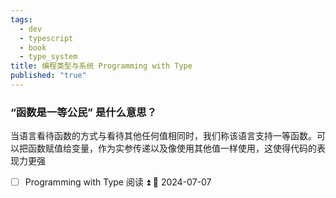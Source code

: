 ```yaml
---
tags:
  - dev
  - typescript
  - book
  - type_system
title: 编程类型与系统 Programming with Type
published: "true"
---
```

### “函数是一等公民” 是什么意思？

当语言看待函数的方式与看待其他任何值相同时，我们称该语言支持一等函数。可以把函数赋值给变量，作为实参传递以及像使用其他值一样使用，这使得代码的表现力更强

- [ ] Programming with Type 阅读 ⏫ 📅 2024-07-07
